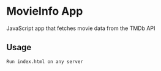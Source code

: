 # MovieInfo App

JavaScript app that fetches movie data from the TMDb API

## Usage

```bash
Run index.html on any server
```